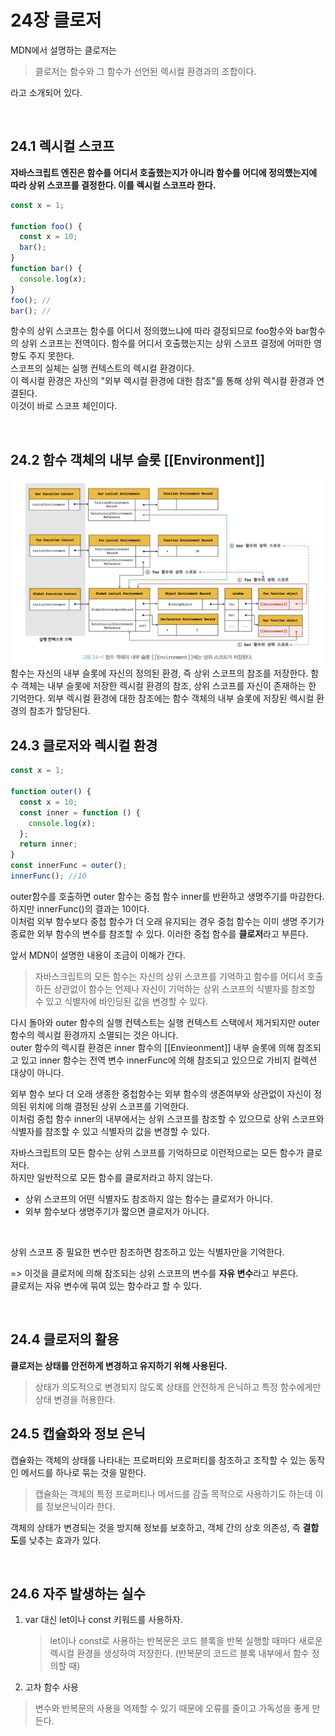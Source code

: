 # 24장 클로저

MDN에서 설명하는 클로저는

> 클로저는 함수와 그 함수가 선언된 렉시컬 환경과의 조합이다.

라고 소개되어 있다.

<br/>

## 24.1 렉시컬 스코프

**자바스크립트 엔진은 함수를 어디서 호출했는지가 아니라 함수를 어디에 정의헀는지에 따라 상위 스코프를 결정한다. 이를 렉시컬 스코프라 한다.**

```js
const x = 1;

function foo() {
  const x = 10;
  bar();
}
function bar() {
  console.log(x);
}
foo(); //
bar(); //
```

함수의 상위 스코프는 함수를 어디서 정의했느냐에 따라 결정되므로 foo함수와 bar함수의 상위 스코프는 전역이다. 함수를 어디서 호출했는지는 상위 스코프 결정에 어떠한 영향도 주지 못한다.  
스코프의 실체는 실행 컨텍스트의 렉시컬 환경이다.  
이 렉시컬 환경은 자신의 "외부 렉시컬 환경에 대한 참조"를 통해 상위 렉시컬 환경과 연결된다.  
이것이 바로 스코프 체인이다.

<br/>

## 24.2 함수 객체의 내부 슬롯 [[Environment]]

<img src="./함수객체내부슬롯.jpeg">
함수는 자신의 내부 슬롯에 자신의 정의된 환경, 즉 상위 스코프의 참조를 저장한다.  
함수 객체는 내부 슬롯에 저장한 렉시컬 환경의 참조, 상위 스코프를 자신이 존재하는 한 기억한다.  
외부 렉시컬 환경에 대한 참조에는 함수 객체의 내부 슬롯에 저장된 렉시컬 환경의 참조가 할당된다.

<br/>

## 24.3 클로저와 렉시컬 환경

```js
const x = 1;

function outer() {
  const x = 10;
  const inner = function () {
    console.log(x);
  };
  return inner;
}
const innerFunc = outer();
innerFunc(); //10
```

outer함수를 호출하면 outer 함수는 중첩 함수 inner를 반환하고 생명주기를 마감한다.  
하지만 innerFunc()의 결과는 10이다.  
이처럼 외부 함수보다 중첩 함수가 더 오래 유지되는 경우 중첩 함수는 이미 생명 주기가 종료한 외부 함수의 변수를 참조할 수 있다. 이러한 중첩 함수를 **클로저**라고 부른다.

앞서 MDN이 설명한 내용이 조금이 이해가 간다.

> 자바스크립트의 모든 함수는 자신의 상위 스코프를 기억하고 함수를 어디서 호출하든 상관없이 함수는 언제나 자신이 기억하는 상위 스코프의 식별자를 참조할 수 있고 식별자에 바인딩된 값을 변경할 수 있다.

다시 돌아와 outer 함수의 실행 컨텍스트는 실행 컨텍스트 스택에서 제거되지만 outer 함수의 렉시컬 환경까지 소멸되는 것은 아니다.  
outer 함수의 렉시컬 환경은 inner 함수의 [[Envieonment]] 내부 슬롯에 의해 참조되고 있고 inner 함수는 전역 변수 innerFunc에 의해 참조되고 있으므로 가비지 컬렉션 대상이 아니다.

외부 함수 보다 더 오래 생종한 중첩함수는 외부 함수의 생존여부와 상관없이 자신이 정의된 위치에 의해 결정된 상위 스코프를 기억한다.  
이처럼 중첩 함수 inner의 내부에서는 상위 스코프를 참조할 수 있으므로 상위 스코프와 식별자를 참조할 수 있고 식별자의 값을 변경할 수 있다.

자바스크립트의 모든 함수는 상위 스코프를 기억하므로 이런적으로는 모든 함수가 클로저다.  
하지만 일반적으로 모든 함수를 클로저라고 하지 않는다.

- 상위 스코프의 어떤 식별자도 참조하지 않는 함수는 클로저가 아니다.
- 외부 함수보다 생명주기가 짧으면 클로저가 아니다.

<br/>

상위 스코프 중 필요한 변수만 참조하면 참조하고 있는 식별자만을 기억한다.

=> 이것을 클로저에 의해 참조되는 상위 스코프의 변수를 **자유 변수**라고 부른다.  
클로저는 자유 변수에 묶여 있는 함수라고 할 수 있다.

<br/>

## 24.4 클로저의 활용

**클로저는 상태를 안전하게 변경하고 유지하기 위해 사용된다.**

> 상태가 의도적으로 변경되지 않도록 상태를 안전하게 은닉하고 특정 함수에게만 상태 변경을 허용한다.

## 24.5 캡슐화와 정보 은닉

캡슐화는 객체의 상태를 나타내는 프로퍼티와 프로퍼티를 참조하고 조작할 수 있는 동작인 메서드를 하나로 묶는 것을 말한다.

> 캡슐화는 객체의 특정 프로퍼티나 메서드를 감출 목적으로 사용하기도 하는데 이를 정보은닉이라 한다.

객체의 상태가 변경되는 것을 방지해 정보를 보호하고, 객체 간의 상호 의존성, 즉 **결합도**를 낮추는 효과가 있다.

<br/>

## 24.6 자주 발생하는 실수

1. var 대신 let이나 const 키워드를 사용하자.

   > let이나 const로 사용하는 반복문은 코드 블록을 반복 실행할 때마다 새로운 렉시컬 환경을 생성하여 저장한다. (반복문의 코드르 블록 내부에서 함수 정의할 때)

2. 고차 함수 사용

> 변수와 반복문의 사용을 억제할 수 있기 때문에 오류를 줄이고 가독성을 좋게 만든다.
